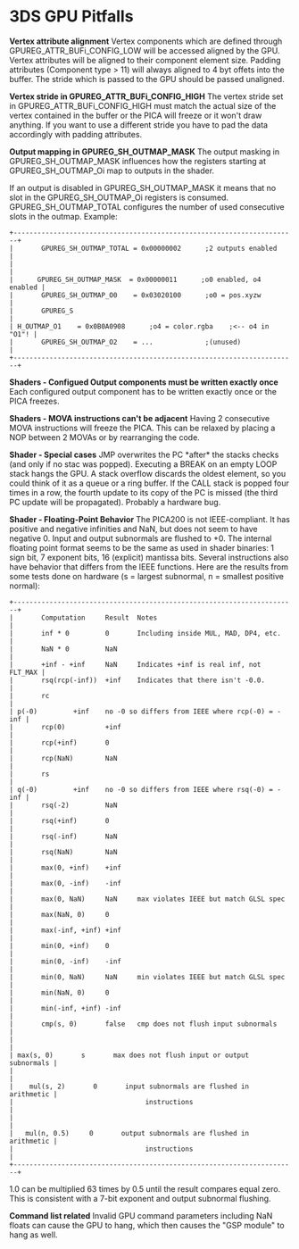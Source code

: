# 3DS GPU Pitfalls


**Vertex attribute alignment**
Vertex components which are defined through GPUREG_ATTR_BUFi_CONFIG_LOW
will be accessed aligned by the GPU.
Vertex attributes will be aligned to their component element size.
Padding attributes (Component type \> 11) will always aligned to 4 byt
offets into the buffer.
The stride which is passed to the GPU should be passed unaligned.

**Vertex stride in GPUREG_ATTR_BUFi_CONFIG_HIGH**
The vertex stride set in GPUREG_ATTR_BUFi_CONFIG_HIGH must match the
actual size of the vertex contained in the buffer or the PICA will
freeze or it won\'t draw anything.
If you want to use a different stride you have to pad the data
accordingly with padding attributes.

**Output mapping in GPUREG_SH_OUTMAP_MASK**
The output masking in GPUREG_SH_OUTMAP_MASK influences how the registers
starting at GPUREG_SH_OUTMAP_Oi map to outputs in the shader.

If an output is disabled in GPUREG_SH_OUTMAP_MASK it means that no slot
in the GPUREG_SH_OUTMAP_Oi registers is consumed. GPUREG_SH_OUTMAP_TOTAL
configures the number of used consecutive slots in the outmap. Example:

```
+-----------------------------------------------------------------------+
|       GPUREG_SH_OUTMAP_TOTAL = 0x00000002      ;2 outputs enabled     |
|                                                                       |
|      GPUREG_SH_OUTMAP_MASK  = 0x00000011      ;o0 enabled, o4 enabled |
|       GPUREG_SH_OUTMAP_O0    = 0x03020100      ;o0 = pos.xyzw         |
|       GPUREG_S                                                        |
| H_OUTMAP_O1    = 0x0B0A0908      ;o4 = color.rgba    ;<-- o4 in "O1"! |
|       GPUREG_SH_OUTMAP_O2    = ...             ;(unused)              |
+-----------------------------------------------------------------------+
```


**Shaders - Configued Output components must be written exactly once**
Each configured output component has to be written exactly once or the
PICA freezes.

**Shaders - MOVA instructions can\'t be adjacent**
Having 2 consecutive MOVA instructions will freeze the PICA. This can be
relaxed by placing a NOP between 2 MOVAs or by rearranging the code.

**Shader - Special cases**
JMP overwrites the PC \*after\* the stacks checks (and only if no stac
was popped).
Executing a BREAK on an empty LOOP stack hangs the GPU.
A stack overflow discards the oldest element, so you could think of it
as a queue or a ring buffer.
If the CALL stack is popped four times in a row, the fourth update to
its copy of the PC is missed (the third PC update will be propagated).
Probably a hardware bug.

**Shader - Floating-Point Behavior**
The PICA200 is not IEEE-compliant. It has positive and negative
infinities and NaN, but does not seem to have negative 0. Input and
output subnormals are flushed to +0. The internal floating point format
seems to be the same as used in shader binaries: 1 sign bit, 7 exponent
bits, 16 (explicit) mantissa bits. Several instructions also have
behavior that differs from the IEEE functions. Here are the results from
some tests done on hardware (s = largest subnormal, n = smallest
positive normal):

```
+-----------------------------------------------------------------------+
|       Computation     Result  Notes                                   |
|       inf * 0         0       Including inside MUL, MAD, DP4, etc.    |
|       NaN * 0         NaN                                             |
|       +inf - +inf     NaN     Indicates +inf is real inf, not FLT_MAX |
|       rsq(rcp(-inf))  +inf    Indicates that there isn't -0.0.        |
|       rc                                                              |
| p(-0)         +inf    no -0 so differs from IEEE where rcp(-0) = -inf |
|       rcp(0)          +inf                                            |
|       rcp(+inf)       0                                               |
|       rcp(NaN)        NaN                                             |
|       rs                                                              |
| q(-0)         +inf    no -0 so differs from IEEE where rsq(-0) = -inf |
|       rsq(-2)         NaN                                             |
|       rsq(+inf)       0                                               |
|       rsq(-inf)       NaN                                             |
|       rsq(NaN)        NaN                                             |
|       max(0, +inf)    +inf                                            |
|       max(0, -inf)    -inf                                            |
|       max(0, NaN)     NaN     max violates IEEE but match GLSL spec   |
|       max(NaN, 0)     0                                               |
|       max(-inf, +inf) +inf                                            |
|       min(0, +inf)    0                                               |
|       min(0, -inf)    -inf                                            |
|       min(0, NaN)     NaN     min violates IEEE but match GLSL spec   |
|       min(NaN, 0)     0                                               |
|       min(-inf, +inf) -inf                                            |
|       cmp(s, 0)       false   cmp does not flush input subnormals     |
|                                                                       |
| max(s, 0)       s       max does not flush input or output subnormals |
|                                                                       |
|    mul(s, 2)       0       input subnormals are flushed in arithmetic |
|                                 instructions                          |
|                                                                       |
|   mul(n, 0.5)     0       output subnormals are flushed in arithmetic |
|                                 instructions                          |
+-----------------------------------------------------------------------+
```

1.0 can be multiplied 63 times by 0.5 until the result compares equal
zero. This is consistent with a 7-bit exponent and output subnormal
flushing.

**Command list related**
Invalid GPU command parameters including NaN floats can cause the GPU to
hang, which then causes the \"GSP module\" to hang as well.



